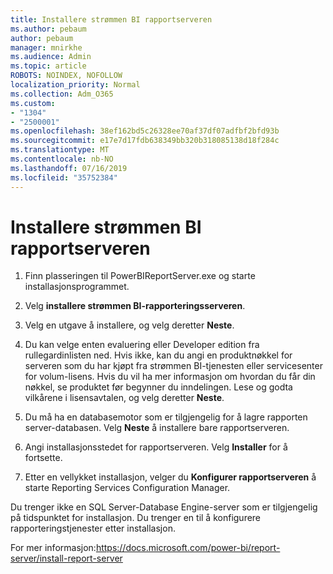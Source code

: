 ```yaml
---
title: Installere strømmen BI rapportserveren
ms.author: pebaum
author: pebaum
manager: mnirkhe
ms.audience: Admin
ms.topic: article
ROBOTS: NOINDEX, NOFOLLOW
localization_priority: Normal
ms.collection: Adm_O365
ms.custom:
- "1304"
- "2500001"
ms.openlocfilehash: 38ef162bd5c26328ee70af37df07adfbf2bfd93b
ms.sourcegitcommit: e17e7d17fdb638349bb320b318085138d18f284c
ms.translationtype: MT
ms.contentlocale: nb-NO
ms.lasthandoff: 07/16/2019
ms.locfileid: "35752384"
---
```

# <a name="install-power-bi-report-server"></a>Installere strømmen BI rapportserveren

1. Finn plasseringen til PowerBIReportServer.exe og starte installasjonsprogrammet.

2. Velg **installere strømmen BI-rapporteringsserveren**.

3. Velg en utgave å installere, og velg deretter **Neste**.

4. Du kan velge enten evaluering eller Developer edition fra rullegardinlisten ned.  Hvis ikke, kan du angi en produktnøkkel for serveren som du har kjøpt fra strømmen BI-tjenesten eller servicesenter for volum-lisens. Hvis du vil ha mer informasjon om hvordan du får din nøkkel, se produktet før begynner du inndelingen. Lese og godta vilkårene i lisensavtalen, og velg deretter **Neste**.

5. Du må ha en databasemotor som er tilgjengelig for å lagre rapporten server-databasen. Velg **Neste** å installere bare rapportserveren.

6. Angi installasjonsstedet for rapportserveren. Velg **Installer** for å fortsette.

7. Etter en vellykket installasjon, velger du **Konfigurer rapportserveren** å starte Reporting Services Configuration Manager.

Du trenger ikke en SQL Server-Database Engine-server som er tilgjengelig på tidspunktet for installasjon. Du trenger en til å konfigurere rapporteringstjenester etter installasjon.

For mer informasjon:https://docs.microsoft.com/power-bi/report-server/install-report-server
